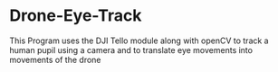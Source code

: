# Drone-Eye-Track
This Program uses the DJI Tello module along with openCV to track a human pupil using a camera and to translate eye movements into movements of the drone

